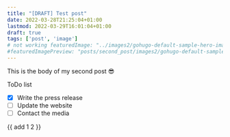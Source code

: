 ```yaml
---
title: "[DRAFT] Test post"
date: 2022-03-28T21:25:04+01:00
lastmod: 2022-03-29T16:01:04+01:00
draft: true
tags: ['post', 'image']
# not working featuredImage: "../images2/gohugo-default-sample-hero-image.jpg"
#featuredImagePreview: "posts/second_post/images2/gohugo-default-sample-hero-image.jpg"
---
```

This is the body of my second post
:sunglasses:

ToDo list
- [x] Write the press release
- [ ] Update the website
- [ ] Contact the media

<!---
![alt text](../images2/gohugo-default-sample-hero-image.jpg)
-->
{{ add 1 2 }}